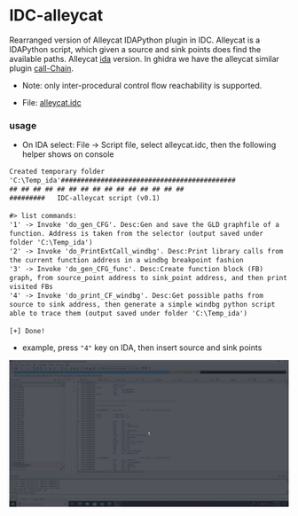 # IDC-alleycat 

  Rearranged version of Alleycat IDAPython plugin in IDC. Alleycat is a
  IDAPython script, which given a source and sink points does find the available paths.
  Alleycat
  [ida](https://github.com/tacnetsol/ida/tree/master/plugins/alleycat) version.
  In ghidra we have the alleycat similar plugin 
  [call-Chain](https://github.com/tacnetsol/ghidra_scripts/blob/master/readmes/callchain.md).

  - Note: only inter-procedural control flow reachability is supported.

  - File: [alleycat.idc](./alleycat.idc)



### usage

 - On IDA select: File -> Script file, select alleycat.idc, then the following helper shows on console

```
Created temporary folder 'C:\Temp_ida'############################################
## ## ## ## ## ## ## ## ## ## ## ## ## ## ##
#########   IDC-alleycat script (v0.1)

#> list commands:
'1' -> Invoke 'do_gen_CFG'. Desc:Gen and save the GLD graphfile of a function. Address is taken from the selector (output saved under folder 'C:\Temp_ida')
'2' -> Invoke 'do_PrintExtCall_windbg'. Desc:Print library calls from the current function address in a windbg breakpoint fashion
'3' -> Invoke 'do_gen_CFG_func'. Desc:Create function block (FB) graph, from source_point address to sink_point address, and then print visited FBs
'4' -> Invoke 'do_print_CF_windbg'. Desc:Get possible paths from source to sink address, then generate a simple windbg python script able to trace them (output saved under folder 'C:\Temp_ida')

[+] Done!

```

 - example, press `"4"` key on IDA, then insert source and sink points

![op_4.gif](gifs/op_4.gif)



